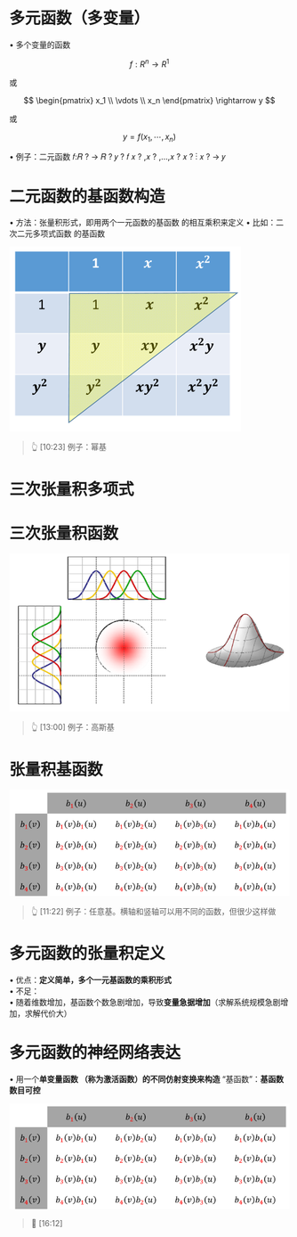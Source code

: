 # 多元函数（多变量）
• 多个变量的函数

$$
f: R^n \rightarrow R^1
$$

或

$$
\begin{pmatrix}
x_1 \\
\vdots  \\
x_n
\end{pmatrix} \rightarrow y
$$

或

$$
y = f(x_1, \cdots, x_n)
$$

• 例子：二元函数
𝑓:𝑅 ? → 𝑅 ?
𝑦 ? 𝑓 𝑥 ? ,𝑥 ? ,…,𝑥 ?
𝑥 ?
⋮
𝑥 ?
→ 𝑦

# 二元函数的基函数构造

• 方法：张量积形式，即用两个一元函数的基函数
的相互乘积来定义
• 比如：二次二元多项式函数 的基函数

![](../assets/16.PNG)  
> &#x1F446; [10:23] 例子：幂基

# 三次张量积多项式

# 三次张量积函数

![](../assets/17.PNG)  
> &#x1F446; [13:00] 例子：高斯基

# 张量积基函数

![](../assets/18.PNG)  
> &#x1F446; [11:22] 例子：任意基。横轴和竖轴可以用不同的函数，但很少这样做

# 多元函数的张量积定义

• 优点：**定义简单，多个一元基函数的乘积形式**  
• 不足：  
• 随着维数增加，基函数个数急剧增加，导致**变量急据增加**（求解系统规模急剧增加，求解代价大）

# 多元函数的神经网络表达

• 用一个**单变量函数 （称为激活函数）的不同仿射变换来构造** “基函数”：**基函数数目可控**

![](../assets/18.PNG)  

> &#x1F50E; [16:12] 

